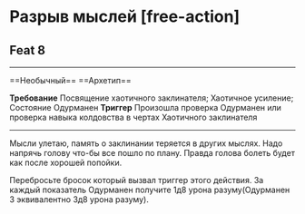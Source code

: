 # Разрыв мыслей [free-action]
## Feat 8

---

==Необычный== ==Архетип== 

**Требование** Посвящение хаотичного заклинателя; Хаотичное усиление; Состояние Одурманен
**Триггер** Произошла проверка Одурманен или проверка навыка колдовства в чертах  Хаотичного заклинателя

---

Мысли улетаю, память о заклинании теряется в других мыслях. Надо напрячь голову что-бы все пошло по плану. Правда голова болеть будет как после хорошей попойки.

Перебросьте бросок который вызвал триггер этого действия. За каждый показатель Одурманен получите 1д8 урона разуму(Одурманен 3 эквивалентно 3д8 урона разуму).